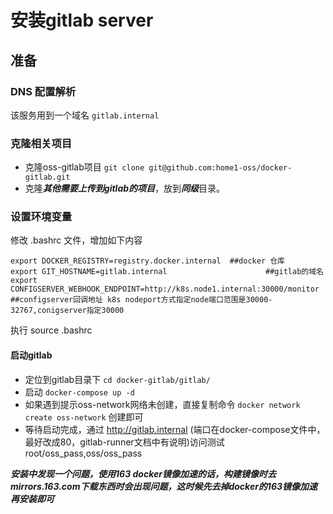 # 安装gitlab server

## 准备

### DNS 配置解析

该服务用到一个域名 `gitlab.internal`

### 克隆相关项目

- 克隆oss-gitlab项目 `git clone git@github.com:home1-oss/docker-gitlab.git`
- 克隆***其他需要上传到gitlab的项目***，放到***同级***目录。

### 设置环境变量

修改 .bashrc 文件，增加如下内容

    export DOCKER_REGISTRY=registry.docker.internal  ##docker 仓库
    export GIT_HOSTNAME=gitlab.internal                      ##gitlab的域名
    export CONFIGSERVER_WEBHOOK_ENDPOINT=http://k8s.node1.internal:30000/monitor ##configserver回调地址 k8s nodeport方式指定node端口范围是30000-32767,conigserver指定30000

执行 source .bashrc

#### 启动gitlab

- 定位到gitlab目录下 `cd docker-gitlab/gitlab/`
- 启动 `docker-compose up -d` 
- 如果遇到提示oss-network网络未创建，直接复制命令 `docker network create oss-network` 创建即可
- 等待启动完成，通过 http://gitlab.internal (端口在docker-compose文件中，最好改成80，gitlab-runner文档中有说明)访问测试 root/oss_pass,oss/oss_pass

***安装中发现一个问题，使用163 docker镜像加速的话，构建镜像时去mirrors.163.com下载东西时会出现问题，这时候先去掉docker的163镜像加速再安装即可***